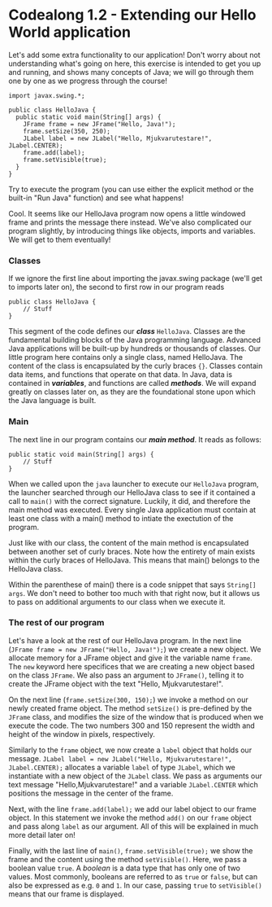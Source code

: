 # Codealong 1.2 - Extending our Hello World application

Let's add some extra functionality to our application! Don't worry about not understanding what's going on here, this exercise is intended to get you up and running, and shows many concepts of Java; we will go through them one by one as we progress through the course!

```
import javax.swing.*;

public class HelloJava {
  public static void main(String[] args) {
    JFrame frame = new JFrame("Hello, Java!");
    frame.setSize(350, 250);
    JLabel label = new JLabel("Hello, Mjukvarutestare!", JLabel.CENTER);
    frame.add(label);
    frame.setVisible(true);
  }
}
```

Try to execute the program (you can use either the explicit method or the built-in "Run Java" function) and see what happens!

Cool. It seems like our HelloJava program now opens a little windowed frame and prints the message there instead. We've also complicated our program slightly, by introducing things like objects, imports and variables. We will get to them eventually!

### Classes
If we ignore the first line about importing the javax.swing package (we'll get to imports later on), the second to first row in our program reads

```
public class HelloJava {
    // Stuff
}
```

This segment of the code defines our <i><b>class</i></b> `HelloJava`. Classes are the fundamental building blocks of the Java programming language. Advanced Java applications will be built-up by hundreds or thousands of classes. Our little program here contains only a single class, named HelloJava. The content of the class is encapsulated by the curly braces `{}`. Classes contain data items, and functions that operate on that data. In Java, data is contained in <i><b>variables</b></i>, and functions are called <i><b>methods</i></b>. We will expand greatly on classes later on, as they are the foundational stone upon which the Java language is built.

### Main
The next line in our program contains our <i><b>main method</i></b>. It reads as follows:

```
public static void main(String[] args) {
    // Stuff
}
```

When we called upon the `java` launcher to execute our `HelloJava` program, the launcher searched through our HelloJava class to see if it contained a call to `main()` with the correct signature. Luckily, it did, and therefore the main method was executed. Every single Java application must contain at least one class with a main() method to intiate the exectution of the program. 

Just like with our class, the content of the main method is encapsulated between another set of curly braces. Note how the entirety of main exists within the curly braces of HelloJava. This means that main() belongs to the HelloJava class.

Within the parenthese of main() there is a code snippet that says `String[] args`. We don't need to bother too much with that right now, but it allows us to pass on additional arguments to our class when we execute it.

### The rest of our program
Let's have a look at the rest of our HelloJava program. In the next line (`JFrame frame = new JFrame("Hello, Java!");`) we create a new object. We allocate memory for a JFrame object and give it the variable name `frame`. The `new` keyword here specifices that we are creating a new object based on the class `JFrame`. We also pass an argument to `JFrame()`, telling it to create the JFrame object with the text "Hello, Mjukvarutestare!".

On the next line (`frame.setSize(300, 150);`) we invoke a method on our newly created frame object. The method `setSize()` is pre-defined by the `JFrame` class, and modifies the size of the window that is produced when we execute the code. The two numbers 300 and 150 represent the width and height of the window in pixels, respectively.

Similarly to the `frame` object, we now create a `label` object that holds our message. `JLabel label = new JLabel("Hello, Mjukvarutestare!", JLabel.CENTER);` allocates a variable `label` of type `JLabel`, which we instantiate with a new object of the `JLabel` class. We pass as arguments our text message "Hello,Mjukvarutestare!" and a variable `JLabel.CENTER` which positions the message in the center of the frame.

Next, with the line `frame.add(label);` we add our label object to our frame object. In this statement we invoke the method `add()` on our `frame` object and pass along `label` as our argument. All of this will be explained in much more detail later on!

Finally, with the last line of `main()`, `frame.setVisible(true);` we show the frame and the content using the method `setVisible()`. Here, we pass a boolean value `true`. A <i>boolean</i> is a data type that has only one of two values. Most commonly, booleans are referred to as `true` or `false`, but can also be expressed as e.g. `0` and `1`. In our case, passing `true` to `setVisible()` means that our frame is displayed.





